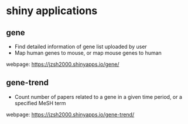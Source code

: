shiny applications
==================

gene
----
* Find detailed information of gene list uploaded by user
* Map human genes to mouse, or map mouse genes to human

webpage: <https://jzsh2000.shinyapps.io/gene/>

gene-trend
----------
* Count number of papers related to a gene in a given time period, or
  a specified MeSH term

webpage: <https://jzsh2000.shinyapps.io/gene-trend/>

